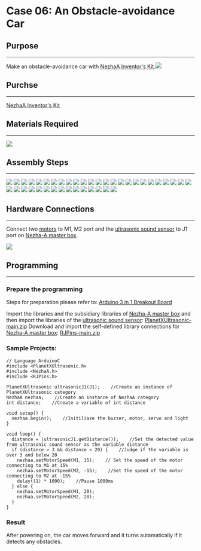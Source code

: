 # Case 06: An Obstacle-avoidance Car

## Purpose
---
Make an obstacle-avoidance car with [NezhaA Inventor's Kit](https://shop.elecfreaks.com/products/elecfreaks-arduino-36-in-1-nezha-a-inventors-kit?_pos=2&_sid=e1dfa3343&_ss=r).![](./images/neza-a-case-06-01.png)

## Purchse
---
 [NezhaA Inventor's Kit](https://shop.elecfreaks.com/products/elecfreaks-arduino-36-in-1-nezha-a-inventors-kit?_pos=2&_sid=e1dfa3343&_ss=r)

## Materials Required
---
![](./images/neza-a-case-06-02.png)

## Assembly Steps
---
![](./images/neza-a-step-06-01.png)
![](./images/neza-a-step-06-02.png)
![](./images/neza-a-step-06-03.png)
![](./images/neza-a-step-06-04.png)
![](./images/neza-a-step-06-05.png)
![](./images/neza-a-step-06-06.png)
![](./images/neza-a-step-06-07.png)
![](./images/neza-a-step-06-08.png)
![](./images/neza-a-step-06-09.png)
![](./images/neza-a-step-06-10.png)
![](./images/neza-a-step-06-11.png)
![](./images/neza-a-step-06-12.png)
![](./images/neza-a-step-06-13.png)
![](./images/neza-a-step-06-14.png)
![](./images/neza-a-step-06-15.png)
![](./images/neza-a-step-06-16.png)
![](./images/neza-a-step-06-17.png)
![](./images/neza-a-step-06-18.png)
![](./images/neza-a-step-06-19.png)
![](./images/neza-a-step-06-20.png)
![](./images/neza-a-step-06-21.png)
![](./images/neza-a-step-06-22.png)
![](./images/neza-a-step-06-23.png)
![](./images/neza-a-step-06-24.png)
![](./images/neza-a-step-06-25.png)
![](./images/neza-a-step-06-26.png)
![](./images/neza-a-step-06-27.png)
![](./images/neza-a-step-06-28.png)
![](./images/neza-a-step-06-29.png)
![](./images/neza-a-step-06-30.png)
![](./images/neza-a-step-06-31.png)
![](./images/neza-a-step-06-32.png)
![](./images/neza-a-step-06-33.png)
![](./images/neza-a-step-06-34.png)
![](./images/neza-a-step-06-35.png)
![](./images/neza-a-step-06-36.png)
![](./images/neza-a-step-06-37.png)
![](./images/neza-a-step-06-38.png)
![](./images/neza-a-step-06-39.png)
![](./images/neza-a-step-06-40.png)

## Hardware Connections
---
Connect two [motors](https://www.elecfreaks.com/geekservo-motor-2kg-compatible-with-lego.html) to M1, M2 port and the [ultrasonic sound sensor](https://www.elecfreaks.com/planetx-ultrasonic.html) to J1 port on [Nezha-A master box](https://www.elecfreaks.com/arduino-3-in-1-master-control-box.html). 

![](./images/neza-a-case-06-03.png)

## Programming
---
### Prepare the programming

Steps for preparation please refer to: [Arduino 3 in 1 Breakout Board](https://www.elecfreaks.com/learn-en/Arduino-3-in-1-box/Arduino-3-in-1-box.html)

Import the libraries and the subsidiary libraries of [Nezha-A master box](https://www.elecfreaks.com/arduino-3-in-1-master-control-box.html) and then import the libraries of the [ultrasonic sound sensor](https://www.elecfreaks.com/planetx-ultrasonic.html): [PlanetXUltrasonic-main.zip](https://github.com/elecfreaks/PlanetXUltrasonic/archive/refs/heads/main.zip)
Download and import the self-defined library connections for [Nezha-A master box](https://www.elecfreaks.com/arduino-3-in-1-master-control-box.html): [RJPins-main.zip](https://github.com/elecfreaks/RJPins/archive/refs/heads/main.zip)

### Sample Projects:

```
// Language ArduinoC
#include <PlanetXUltrasonic.h>
#include <NezhaA.h>
#include <RJPins.h>

PlanetXUltrasonic ultrasonicJ1(J1);    //Create an instance of PlanetXUltrasonic category
NezhaA nezhaa;    //Create an instance of NezhaA category
int distance;    //Create a variable of int distance

void setup() {
  nezhaa.begin();    //Initiliaze the buzzer, motor, servo and light
}

void loop() {
  distance = (ultrasonicJ1.getDistance());    //Set the detected value from ultrasonic sound sensor as the variable distance 
  if (distance > 3 && distance < 20) {    //Judge if the variable is over 3 and below 20
    nezhaa.setMotorSpeed(M1, 15);    // Set the speed of the motor connecting to M1 at 15%
    nezhaa.setMotorSpeed(M2, -15);    //Set the speed of the motor connecting to M2 at -15%
    delay((1) * 1000);    //Pause 1000ms
  } else {
    nezhaa.setMotorSpeed(M1, 20);
    nezhaa.setMotorSpeed(M2, 20);
  }
}
```

### Result
After powering on, the car moves forward and it turns autamatically if it detects any obstacles. 

